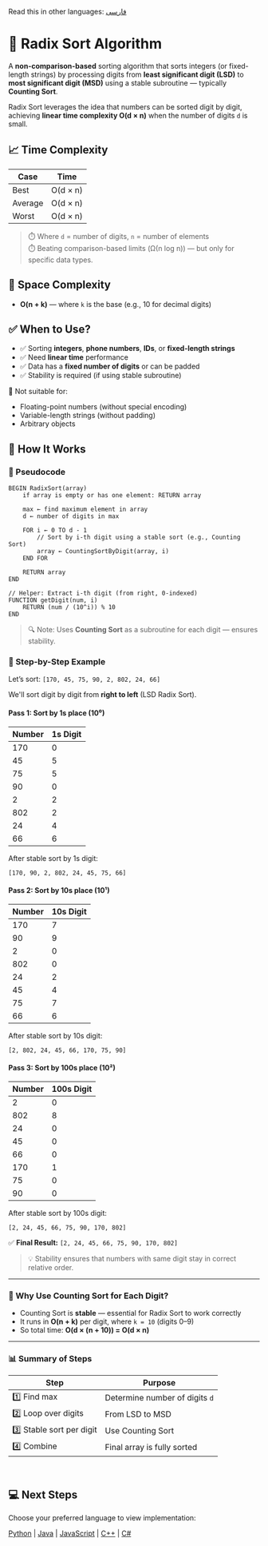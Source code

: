 Read this in other languages: [فارسی](/sorting/radix-sort/README.fa.md)

# 🔴​ Radix Sort Algorithm

A **non-comparison-based** sorting algorithm that sorts integers (or fixed-length strings) by processing digits from **least significant digit (LSD)** to **most significant digit (MSD)** using a stable subroutine — typically **Counting Sort**.

Radix Sort leverages the idea that numbers can be sorted digit by digit, achieving **linear time complexity O(d × n)** when the number of digits `d` is small.

## 📈 Time Complexity

| Case      | Time         |
|-----------|--------------|
| Best      | O(d × n)     |
| Average   | O(d × n)     |
| Worst     | O(d × n)     |

> ⏱️ Where `d` = number of digits, `n` = number of elements  
> ⏱️ Beating comparison-based limits (Ω(n log n)) — but only for specific data types.

## 💾 Space Complexity
- **O(n + k)** — where `k` is the base (e.g., 10 for decimal digits)

## ✅ When to Use?
- ✅ Sorting **integers**, **phone numbers**, **IDs**, or **fixed-length strings**
- ✅ Need **linear time** performance
- ✅ Data has a **fixed number of digits** or can be padded
- ✅ Stability is required (if using stable subroutine)

🚫 Not suitable for:
- Floating-point numbers (without special encoding)
- Variable-length strings (without padding)
- Arbitrary objects

## 🔄 How It Works

### 🧩 Pseudocode

```
BEGIN RadixSort(array)
    if array is empty or has one element: RETURN array

    max ← find maximum element in array
    d ← number of digits in max

    FOR i ← 0 TO d - 1
        // Sort by i-th digit using a stable sort (e.g., Counting Sort)
        array ← CountingSortByDigit(array, i)
    END FOR

    RETURN array
END

// Helper: Extract i-th digit (from right, 0-indexed)
FUNCTION getDigit(num, i)
    RETURN (num / (10^i)) % 10
END
```

> 🔍 Note: Uses **Counting Sort** as a subroutine for each digit — ensures stability.

### 🔄 Step-by-Step Example

Let’s sort: `‭[170, 45, 75, 90, 2, 802, 24, 66]‬`

We'll sort digit by digit from **right to left** (LSD Radix Sort).

#### Pass 1: Sort by 1s place (10⁰)

| Number | 1s Digit |
|--------|----------|
| 170    | 0        |
| 45     | 5        |
| 75     | 5        |
| 90     | 0        |
| 2      | 2        |
| 802    | 2        |
| 24     | 4        |
| 66     | 6        |

After stable sort by 1s digit:
```
[170, 90, 2, 802, 24, 45, 75, 66]
```

#### Pass 2: Sort by 10s place (10¹)

| Number | 10s Digit |
|--------|-----------|
| 170    | 7         |
| 90     | 9         |
| 2      | 0         |
| 802    | 0         |
| 24     | 2         |
| 45     | 4         |
| 75     | 7         |
| 66     | 6         |

After stable sort by 10s digit:
```
[2, 802, 24, 45, 66, 170, 75, 90]
```

#### Pass 3: Sort by 100s place (10²)

| Number | 100s Digit |
|--------|------------|
| 2      | 0          |
| 802    | 8          |
| 24     | 0          |
| 45     | 0          |
| 66     | 0          |
| 170    | 1          |
| 75     | 0          |
| 90     | 0          |

After stable sort by 100s digit:
```
[2, 24, 45, 66, 75, 90, 170, 802]
```

✅ **Final Result:** `‭[2, 24, 45, 66, 75, 90, 170, 802]‬`

> 💡 Stability ensures that numbers with same digit stay in correct relative order.

---

### 🧠 Why Use Counting Sort for Each Digit?

- Counting Sort is **stable** — essential for Radix Sort to work correctly
- It runs in **O(n + k)** per digit, where `k = 10` (digits 0–9)
- So total time: **O(d × (n + 10)) = O(d × n)**

---

### 📊 Summary of Steps

| Step | Purpose |
|------|--------|
| 1️⃣ Find max | Determine number of digits `d` |
| 2️⃣ Loop over digits | From LSD to MSD |
| 3️⃣ Stable sort per digit | Use Counting Sort |
| 4️⃣ Combine | Final array is fully sorted |

<br />

## 💻 Next Steps

Choose your preferred language to view implementation:

[Python](/sorting/radix-sort/python/radix_sort.py) | [Java](/sorting/radix-sort/java/RadixSort.java) | [JavaScript](/sorting/radix-sort/javascript/radix-sort.js) | [C++](/sorting/radix-sort/C++/radix_sort.cpp) | [C#](/sorting/radix-sort/csharp/RadixSort.cs)